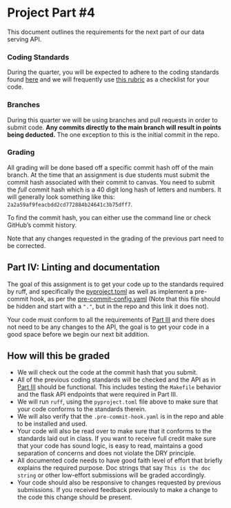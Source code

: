 # Project Part #4

This document outlines the requirements for the next part of our data serving API.

### Coding Standards

During the quarter, you will be expected to adhere to the coding standards found [here](https://github.com/dsi-clinic/the-clinic/blob/main/coding-standards/coding-standards.md) and we will frequently use [this rubric](https://github.com/dsi-clinic/the-clinic/blob/main/rubrics/final-technical-cleanup.md) as a checklist for your code.

### Branches

During this quarter we will be using branches and pull requests in order to submit code. **Any commits directly to the main branch will result in points being deducted.** The one exception to this is the initial commit in the repo.

### Grading

All grading will be done based off a specific commit hash off of the main branch. At the time that an assignment is due students must submit the commit hash associated with their commit to canvas. You need to submit the _full_ commit hash which is a 40 digit long hash of letters and numbers. It will generally look something like this: `2a2a59af9feacbdd2cd772884b24641c3b75dff7`.

To find the commit hash, you can either use the command line or check GitHub’s commit history.

Note that any changes requested in the grading of the previous part need to be corrected.

## Part IV: Linting and documentation

The goal of this assignment is to get your code up to the standards required by ruff, and specifically the [pyproject.toml](./pyproject.toml) as well as implement a pre-commit hook, as per the [pre-commit-config.yaml](./pre-commit-config.yaml) (Note that this file should be hidden and start with a `"."`, but in the repo and this link it does not).

Your code must conform to all the requirements of [Part III](./part_3.md) and there does not need to be any changes to the API, the goal is to get your code in a good space before we begin our next bit addition.

## How will this be graded

- We will check out the code at the commit hash that you submit.
- All of the previous coding standards will be checked and the API as in [Part III](../project_assignments/part_3.md) should be functional. This includes testing the `Makefile` behavior and the flask API endpoints that were required in Part III.
- We will run `ruff`, using the `pyproject.toml` file above to make sure that your code conforms to the standards therein.
- We will also verify that the `.pre-commit-hook.yaml` is in the repo and able to be installed and used.
- Your code will also be read over to make sure that it conforms to the standards laid out in class. If you want to receive full credit make sure that your code has sound logic, is easy to read, maintains a good separation of concerns and does not violate the DRY principle.
- All documented code needs to have good faith level of effort that briefly explains the required purpose. Doc strings that say `This is the doc string` or other low-effort submissions will be graded accordingly.
- Your code should also be responsive to changes requested by previous submissions. If you received feedback previously to make a change to the code this change should be present.